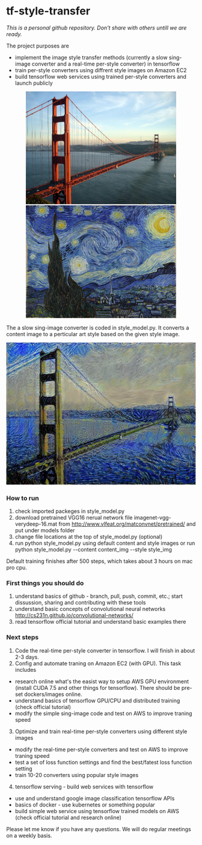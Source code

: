 # tf-style-transfer

_This is a personal github repository. Don't share with others untill we are ready._ 

The project purposes are
 * implement the image style transfer methods (currently a slow sing-image converter and a real-time per-style converter) in tensorflow 
 * train per-style converters using diffrent style images on Amazon EC2
 * build tensorflow web services using trained per-style converters and launch publicly

<p align="center">
<img src="image_input/golden_gate.jpg" width="400"/>
<img src="image_input/style.jpg" width="400"/>
</p>

The a slow sing-image converter is coded in style_model.py. It converts a content image to a perticular art style based on the given style image.

<p align="center">
<img src="image_output/golden_gate.jpg" width="700"/>
</p>


### How to run

 1. check imported packeges in style_model.py
 2. download pretrained VGG16 nerual network file imagenet-vgg-verydeep-16.mat from http://www.vlfeat.org/matconvnet/pretrained/ and put under models folder
 3. change file locations at the top of style_model.py (optional)
 4. run python style_model.py using default content and style images or run python style_model.py --content content_img --style style_img

Default training finishes after 500 steps, which takes about 3 hours on mac pro cpu.

### First things you should do

 1. understand basics of github - branch, pull, push, commit, etc.; start dissussion, sharing and contributing with these tools
 2. understand basic concepts of convolutional neural networks http://cs231n.github.io/convolutional-networks/ 
 3. read tensorflow official tutorial and understand basic examples there

### Next steps

 1. Code the real-time per-style converter in tensorflow. I will finish in about 2-3 days.
 2. Config and automate traning on Amazon EC2 (with GPU). This task includes
  * research online what's the easist way to setup AWS GPU environment (install CUDA 7.5 and other things for tensorflow). There should be pre-set dockers/images online.
  * understand basics of tensorflow GPU/CPU and distributed training (check official tutorial)
  * modify the simple sing-image code and test on AWS to improve traning speed   
 3. Optimize and train real-time per-style converters using different style images
  * modify the real-time per-style converters and test on AWS to improve traning speed
  * test a set of loss function settings and find the best/fatest loss function setting
  * train 10-20 converters using popular style images
 4. tensorflow serving - build web services with tensorflow
  * use and understand google image classification tensorflow APIs
  * basics of docker - use kubernetes or something popular
  * build simple web service using tensorflow trained models on AWS (check official tutorial and research online)
 
Please let me know if you have any questions. We will do regular meetings on a weekly basis. 
